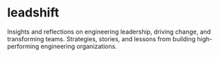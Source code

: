 # leadshift
Insights and reflections on engineering leadership, driving change, and transforming teams. Strategies, stories, and lessons from building high-performing engineering organizations.
